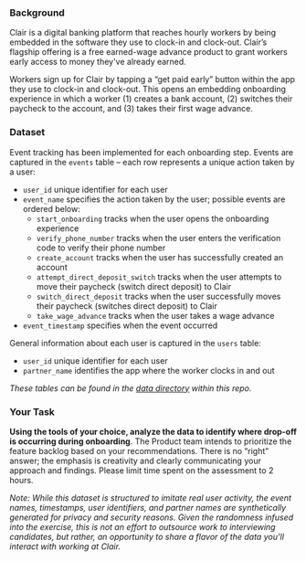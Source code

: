 ### Background

Clair is a digital banking platform that reaches hourly workers by being embedded in the software they use to clock-in and clock-out. Clair’s flagship offering is a free earned-wage advance product to grant workers early access to money they've already earned.

Workers sign up for Clair by tapping a “get paid early” button within the app they use to clock-in and clock-out. This opens an embedding onboarding experience in which a worker (1) creates a bank account, (2) switches their paycheck to the account, and (3) takes their first wage advance. 

### Dataset

Event tracking has been implemented for each onboarding step. Events are captured in the `events` table – each row represents a unique action taken by a user:
- `user_id` unique identifier for each user
- `event_name` specifies the action taken by the user; possible events are ordered below:
  - `start_onboarding` tracks when the user opens the onboarding experience
  - `verify_phone_number` tracks when the user enters the verification code to verify their phone number
  - `create_account` tracks when the user has successfully created an account
  - `attempt_direct_deposit_switch` tracks when the user attempts to move their paycheck (switch direct deposit) to Clair
  - `switch_direct_deposit` tracks when the user successfully moves their paycheck (switches direct deposit) to Clair
  - `take_wage_advance` tracks when the user takes a wage advance
- `event_timestamp` specifies when the event occurred

General information about each user is captured in the `users` table:
- `user_id` unique identifier for each user
- `partner_name` identifies the app where the worker clocks in and out 

*These tables can be found in the [data directory](https://github.com/erikgregorywebb/data-analyst-assessment/tree/main/data) within this repo.*

### Your Task

**Using the tools of your choice, analyze the data to identify where drop-off is occurring during onboarding**. The Product team intends to prioritize the feature backlog based on your recommendations. There is no “right” answer; the emphasis is creativity and clearly communicating your approach and findings. Please limit time spent on the assessment to 2 hours.

*Note: While this dataset is structured to imitate real user activity, the event names, timestamps, user identifiers, and partner names are synthetically generated for privacy and security reasons. Given the randomness infused into the exercise, this is not an effort to outsource work to interviewing candidates, but rather, an opportunity to share a flavor of the data you’ll interact with working at Clair.*
